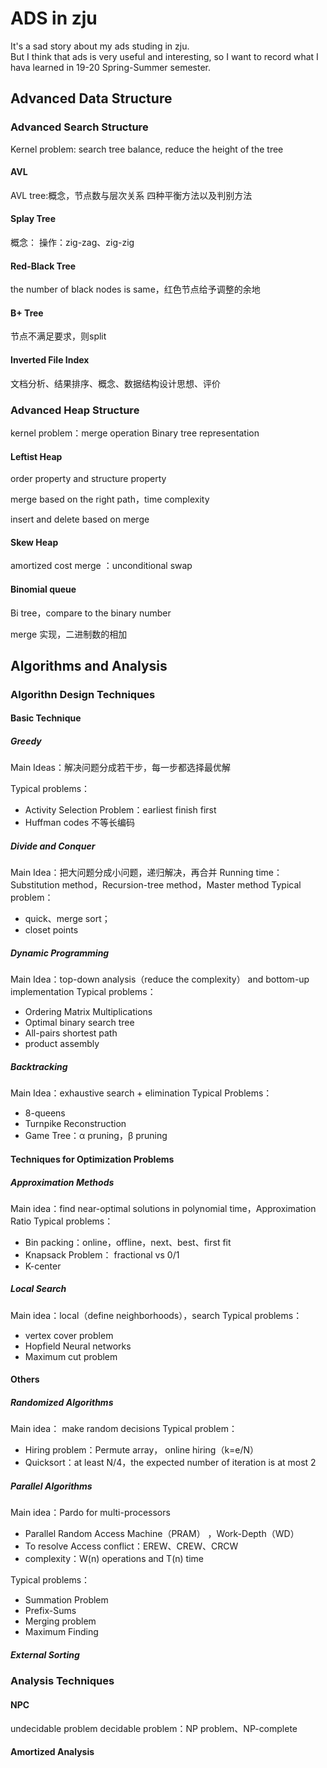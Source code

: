 # ADS in zju

It's a sad story about my ads studing in zju.  
But I think that ads is very useful and interesting, so I want to record what I hava learned in 19-20 Spring-Summer semester.

## Advanced Data Structure

### Advanced Search Structure

Kernel problem: search tree balance, reduce the height of the tree

#### AVL

AVL tree:概念，节点数与层次关系
四种平衡方法以及判别方法

#### Splay Tree

概念：
操作：zig-zag、zig-zig

#### Red-Black Tree

the number of black nodes is same，红色节点给予调整的余地

#### B+ Tree

节点不满足要求，则split

#### Inverted File Index

文档分析、结果排序、概念、数据结构设计思想、评价

### Advanced Heap Structure

kernel problem：merge operation
Binary tree representation

#### Leftist Heap

order property and structure property

merge based on the right path，time complexity

insert and delete based on merge 

#### Skew Heap

amortized cost
merge ：unconditional swap

#### Binomial queue

Bi tree，compare to the binary number

merge 实现，二进制数的相加

## Algorithms and Analysis

### Algorithn Design Techniques

#### Basic Technique

##### Greedy

Main Ideas：解决问题分成若干步，每一步都选择最优解

Typical problems：

- Activity Selection Problem：earliest finish first
- Huffman codes
    不等长编码

##### Divide and Conquer

Main Idea：把大问题分成小问题，递归解决，再合并
Running time：Substitution method，Recursion-tree method，Master method
Typical problem：
- quick、merge sort；
- closet points

##### Dynamic Programming

Main Idea：top-down analysis（reduce the complexity） and bottom-up implementation
Typical problems：
- Ordering Matrix Multiplications
- Optimal binary search tree
- All-pairs shortest path
- product assembly

##### Backtracking

Main Idea：exhaustive search + elimination
Typical Problems：
- 8-queens
- Turnpike Reconstruction
- Game Tree：α pruning，β pruning

#### Techniques for Optimization Problems

##### Approximation Methods

Main idea：find near-optimal solutions in polynomial time，Approximation Ratio
Typical problems：
- Bin packing：online，offline，next、best、first fit
- Knapsack Problem： fractional vs 0/1
- K-center

##### Local Search 

Main idea：local（define neighborhoods），search
Typical problems：
- vertex cover problem
- Hopfield Neural networks
- Maximum cut problem

#### Others

##### Randomized Algorithms

Main idea： make random decisions
Typical problem：
- Hiring problem：Permute array， online hiring（k=e/N）
- Quicksort：at least N/4，the expected number of iteration is at most 2

##### Parallel Algorithms

Main idea：Pardo for multi-processors
- Parallel Random Access Machine（PRAM） ，Work-Depth（WD）
- To resolve Access conflict：EREW、CREW、CRCW
- complexity：W(n) operations and T(n) time

Typical problems：
- Summation Problem
- Prefix-Sums
- Merging problem
- Maximum Finding

##### External Sorting

### Analysis Techniques

#### NPC

undecidable problem
decidable problem：NP problem、NP-complete


#### Amortized Analysis

